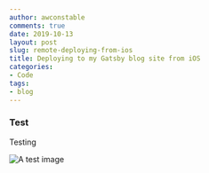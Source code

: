 ```yaml
---
author: awconstable
comments: true
date: 2019-10-13
layout: post
slug: remote-deploying-from-ios
title: Deploying to my Gatsby blog site from iOS
categories:
- Code
tags:
- blog
---
```


### Test
Testing

![A test image](https://photos.app.goo.gl/Y3DWLxmKWSKCiFtTA)

